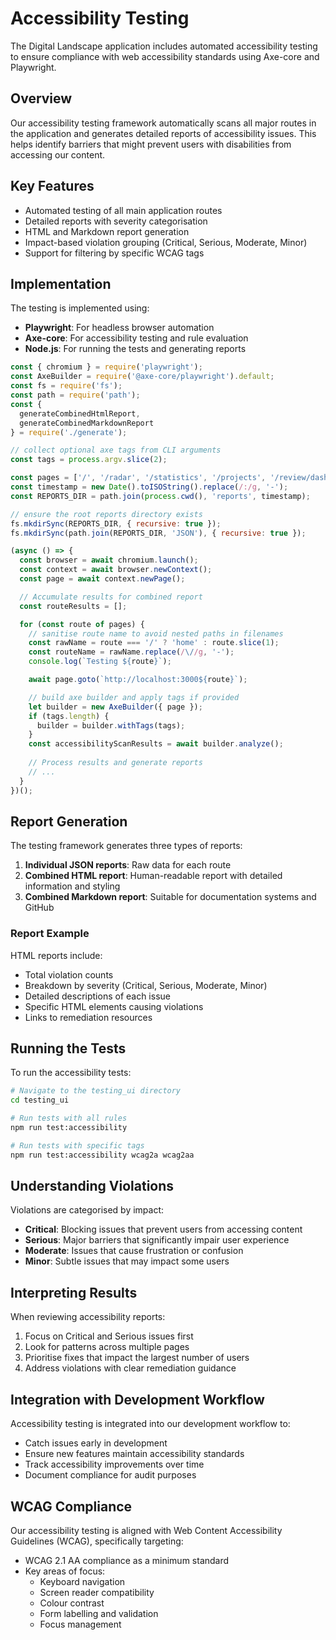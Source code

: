 # Accessibility Testing

The Digital Landscape application includes automated accessibility testing to ensure compliance with web accessibility standards using Axe-core and Playwright.

## Overview

Our accessibility testing framework automatically scans all major routes in the application and generates detailed reports of accessibility issues. This helps identify barriers that might prevent users with disabilities from accessing our content.

## Key Features

- Automated testing of all main application routes
- Detailed reports with severity categorisation
- HTML and Markdown report generation
- Impact-based violation grouping (Critical, Serious, Moderate, Minor)
- Support for filtering by specific WCAG tags

## Implementation

The testing is implemented using:

- **Playwright**: For headless browser automation
- **Axe-core**: For accessibility testing and rule evaluation
- **Node.js**: For running the tests and generating reports

```javascript
const { chromium } = require('playwright');
const AxeBuilder = require('@axe-core/playwright').default;
const fs = require('fs');
const path = require('path');
const { 
  generateCombinedHtmlReport, 
  generateCombinedMarkdownReport 
} = require('./generate');

// collect optional axe tags from CLI arguments
const tags = process.argv.slice(2);

const pages = ['/', '/radar', '/statistics', '/projects', '/review/dashboard', '/admin/dashboard'];
const timestamp = new Date().toISOString().replace(/:/g, '-');
const REPORTS_DIR = path.join(process.cwd(), 'reports', timestamp);

// ensure the root reports directory exists
fs.mkdirSync(REPORTS_DIR, { recursive: true });
fs.mkdirSync(path.join(REPORTS_DIR, 'JSON'), { recursive: true });

(async () => {
  const browser = await chromium.launch();
  const context = await browser.newContext();
  const page = await context.newPage();

  // Accumulate results for combined report
  const routeResults = [];

  for (const route of pages) {
    // sanitise route name to avoid nested paths in filenames
    const rawName = route === '/' ? 'home' : route.slice(1);
    const routeName = rawName.replace(/\//g, '-');
    console.log(`Testing ${route}`);

    await page.goto(`http://localhost:3000${route}`);

    // build axe builder and apply tags if provided
    let builder = new AxeBuilder({ page });
    if (tags.length) {
      builder = builder.withTags(tags);
    }
    const accessibilityScanResults = await builder.analyze();
    
    // Process results and generate reports
    // ...
  }
})();
```

## Report Generation

The testing framework generates three types of reports:

1. **Individual JSON reports**: Raw data for each route
2. **Combined HTML report**: Human-readable report with detailed information and styling
3. **Combined Markdown report**: Suitable for documentation systems and GitHub

### Report Example

HTML reports include:

- Total violation counts
- Breakdown by severity (Critical, Serious, Moderate, Minor)
- Detailed descriptions of each issue
- Specific HTML elements causing violations
- Links to remediation resources

## Running the Tests

To run the accessibility tests:

```bash
# Navigate to the testing_ui directory
cd testing_ui

# Run tests with all rules
npm run test:accessibility

# Run tests with specific tags
npm run test:accessibility wcag2a wcag2aa
```

## Understanding Violations

Violations are categorised by impact:

- **Critical**: Blocking issues that prevent users from accessing content
- **Serious**: Major barriers that significantly impair user experience
- **Moderate**: Issues that cause frustration or confusion
- **Minor**: Subtle issues that may impact some users

## Interpreting Results

When reviewing accessibility reports:

1. Focus on Critical and Serious issues first
2. Look for patterns across multiple pages
3. Prioritise fixes that impact the largest number of users
4. Address violations with clear remediation guidance

## Integration with Development Workflow

Accessibility testing is integrated into our development workflow to:

- Catch issues early in development
- Ensure new features maintain accessibility standards
- Track accessibility improvements over time
- Document compliance for audit purposes

## WCAG Compliance

Our accessibility testing is aligned with Web Content Accessibility Guidelines (WCAG), specifically targeting:

- WCAG 2.1 AA compliance as a minimum standard
- Key areas of focus:
  - Keyboard navigation
  - Screen reader compatibility
  - Colour contrast
  - Form labelling and validation
  - Focus management
